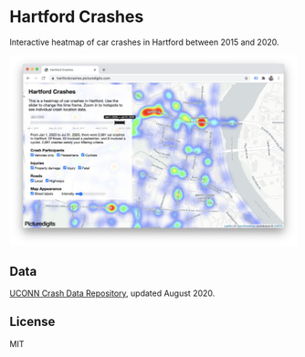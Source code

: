 # Hartford Crashes

Interactive heatmap of car crashes in Hartford between 2015 and 2020.

![Heatmap screenshot](./img/screenshot.png)

## Data

[UCONN Crash Data Repository](https://www.ctcrash.uconn.edu/), updated August 2020.

## License

MIT
